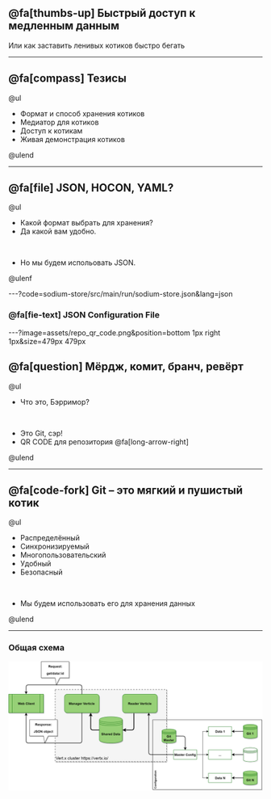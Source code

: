 ## @fa[thumbs-up] Быстрый доступ к медленным данным​

Или как заставить ленивых  котиков  быстро бегать​

---
## @fa[compass] Тезисы​

@ul

- Формат и способ хранения котиков​
- Медиатор для котиков​
- Доступ к котикам​
- Живая демонстрация котиков

@ulend

---
## @fa[file] JSON, HOCON, YAML?​

@ul

- Какой формат выбрать для хранения?
- Да какой вам удобно.

<br>

- Но мы будем испольовать JSON.

@ulenf

---?code=sodium-store/src/main/run/sodium-store.json&lang=json

### @fa[fie-text] JSON Configuration File

---?image=assets/repo_qr_code.png&position=bottom 1px right 1px&size=479px 479px
## @fa[question] Мёрдж, комит, бранч, ревёрт

@ul

- Что это, Бэрримор?​

<br>

- Это Git, сэр!​
- QR CODE для репозитория @fa[long-arrow-right]

@ulend

---
## @fa[code-fork] Git – это мягкий и пушистый котик​

@ul

- Распределённый​
- Синхронизируемый​
- Многопользовательский​
- Удобный​
- Безопасный​

​<br>

- Мы будем использовать его для хранения данных​

@ulend

---
### Общая схема

![General Schema](assets/general_schema.png)
